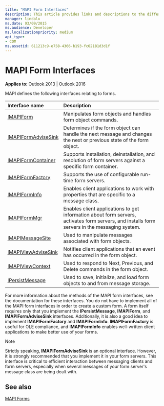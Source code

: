 ```yaml
---
title: "MAPI Form Interfaces"
description: This article provides links and descriptions to the different MAPI form interfaces and methods with additional notes.
manager: lindalu
ms.date: 03/09/2015
ms.audience: Developer
ms.localizationpriority: medium
api_type:
- COM
ms.assetid: 611213c9-e758-4366-b193-fc62181d3d1f
---
```


# MAPI Form Interfaces

  
  
**Applies to**: Outlook 2013 | Outlook 2016 
  
MAPI defines the following interfaces relating to forms.
  
|**Interface name**|**Description**|
|:-----|:-----|
|[IMAPIForm](imapiformiunknown.md) <br/> |Manipulates form objects and handles form object commands. |
|[IMAPIFormAdviseSink](imapiformadvisesinkiunknown.md) <br/> |Determines if the form object can handle the next message and changes the next or previous state of the form object. |
|[IMAPIFormContainer](imapiformcontaineriunknown.md) <br/> |Supports installation, deinstallation, and resolution of form servers against a specific form container. |
|[IMAPIFormFactory](imapiformfactoryiunknown.md) <br/> |Supports the use of configurable run-time form servers. |
|[IMAPIFormInfo](imapiforminfoimapiprop.md) <br/> |Enables client applications to work with properties that are specific to a message class. |
|[IMAPIFormMgr](imapiformmgriunknown.md) <br/> |Enables client applications to get information about form servers, activates form servers, and installs form servers in the messaging system. |
|[IMAPIMessageSite](imapimessagesiteiunknown.md) <br/> |Used to manipulate messages associated with form objects. |
|[IMAPIViewAdviseSink](imapiviewadvisesinkiunknown.md) <br/> |Notifies client applications that an event has occurred in the form object. |
|[IMAPIViewContext](imapiviewcontextiunknown.md) <br/> |Used to respond to Next, Previous, and Delete commands in the form object. |
|[IPersistMessage](ipersistmessageiunknown.md) <br/> |Used to save, initialize, and load form objects to and from message storage. |
   
For more information about the methods of the MAPI form interfaces, see the documentation for these interfaces. You do not have to implement all of the MAPI form interfaces in order to create a custom form. A form itself requires only that you implement the **IPersistMessage**, **IMAPIForm**, and **IMAPIFormAdviseSink** interfaces. Additionally, it is also a good idea to implement **IMAPIFormFactory** and **IMAPIFormInfo**. **IMAPIFormFactory** is useful for OLE compliance, and **IMAPIFormInfo** enables well-written client applications to make better use of your forms. 
  
> [!NOTE]
> Strictly speaking, **IMAPIFormAdviseSink** is an optional interface. However, it is strongly recommended that you implement it in your form servers. This interface is critical to efficient interaction between messaging clients and form servers, especially when several messages of your form server's message class are being dealt with. 
  
## See also



[MAPI Forms](mapi-forms.md)

